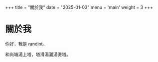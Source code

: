 +++
title = "關於我"
date = "2025-01-03"
menu = 'main'
weight = 3
+++

# 關於我

你好，我是 randint。

和尚端湯上塔，塔滑湯灑湯燙塔。
